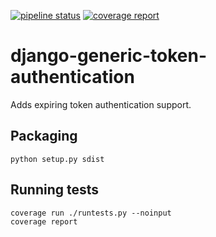 [![pipeline status](https://vcs.basement.technology/basement/django-generic-token-authentication/badges/master/pipeline.svg)](https://vcs.basement.technology/basement/django-generic-token-authentication/commits/master) [![coverage report](https://vcs.basement.technology/basement/django-generic-token-authentication/badges/master/coverage.svg)](https://vcs.basement.technology/basement/django-generic-token-authentication/commits/master)

# django-generic-token-authentication
Adds expiring token authentication support.

## Packaging
```
python setup.py sdist
```

## Running tests
```
coverage run ./runtests.py --noinput
coverage report
```
